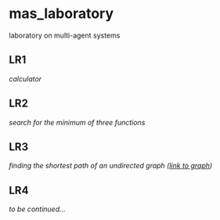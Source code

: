 # mas_laboratory
laboratory on multi-agent systems

## LR1
*calculator*

## LR2
*search for the minimum of three functions*

## LR3
*finding the shortest path of an undirected graph ([link to graph](http://graphonline.ru/?graph=lPkmrkLPPJJJkTlu))*

## LR4
*to be continued...*
